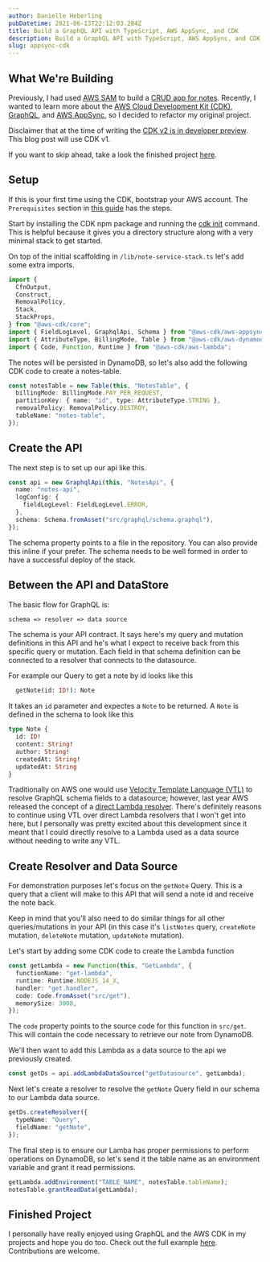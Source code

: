 ```yaml
---
author: Danielle Heberling
pubDatetime: 2021-06-13T22:12:03.284Z
title: Build a GraphQL API with TypeScript, AWS AppSync, and CDK
description: Build a GraphQL API with TypeScript, AWS AppSync, and CDK
slug: appsync-cdk
---
```


## What We're Building

Previously, I had used <a href="https://aws.amazon.com/serverless/sam/" target="_blank" rel="noopener noreferrer">AWS SAM</a> to build a <a href="https://github.com/deeheber/note-service" target="_blank" rel="noopener noreferrer">CRUD app for notes</a>. Recently, I wanted to learn more about the <a href="https://aws.amazon.com/cdk/" target="_blank" rel="noopener noreferrer">AWS Cloud Development Kit (CDK)</a>, <a href="https://graphql.org/" target="_blank" rel="noopener noreferrer">GraphQL</a>, and <a href="https://aws.amazon.com/appsync/" target="_blank" rel="noopener noreferrer">AWS AppSync</a>, so I decided to refactor my original project.

Disclaimer that at the time of writing the <a href="https://aws.amazon.com/blogs/developer/announcing-aws-cloud-development-kit-v2-developer-preview/" target="_blank" rel="noopener noreferrer">CDK v2 is in developer preview</a>. This blog post will use CDK v1.

If you want to skip ahead, take a look the finished project <a href="https://github.com/deeheber/note-service-next-generation/tree/blog-post" target="_blank" rel="noopener noreferrer">here</a>.

## Setup

If this is your first time using the CDK, bootstrap your AWS account. The `Prerequisites` section in <a href="https://docs.aws.amazon.com/cdk/latest/guide/getting_started.html" target="_blank" rel="noopener noreferrer">this guide</a> has the steps.

Start by installing the CDK npm package and running the <a href="https://docs.aws.amazon.com/cdk/latest/guide/cli.html" target="_blank" rel="noopener noreferrer">cdk init</a> command. This is helpful because it gives you a directory structure along with a very minimal stack to get started.

On top of the initial scaffolding in `/lib/note-service-stack.ts` let's add some extra imports.

```typescript
import {
  CfnOutput,
  Construct,
  RemovalPolicy,
  Stack,
  StackProps,
} from "@aws-cdk/core";
import { FieldLogLevel, GraphqlApi, Schema } from "@aws-cdk/aws-appsync";
import { AttributeType, BillingMode, Table } from "@aws-cdk/aws-dynamodb";
import { Code, Function, Runtime } from "@aws-cdk/aws-lambda";
```

The notes will be persisted in DynamoDB, so let's also add the following CDK code to create a notes-table.

```typescript
const notesTable = new Table(this, "NotesTable", {
  billingMode: BillingMode.PAY_PER_REQUEST,
  partitionKey: { name: "id", type: AttributeType.STRING },
  removalPolicy: RemovalPolicy.DESTROY,
  tableName: "notes-table",
});
```

## Create the API

The next step is to set up our api like this.

```typescript
const api = new GraphqlApi(this, "NotesApi", {
  name: "notes-api",
  logConfig: {
    fieldLogLevel: FieldLogLevel.ERROR,
  },
  schema: Schema.fromAsset("src/graphql/schema.graphql"),
});
```

The schema property points to a file in the repository. You can also provide this inline if your prefer. The schema needs to be well formed in order to have a successful deploy of the stack.

## Between the API and DataStore

The basic flow for GraphQL is:

```md
schema => resolver => data source
```

The schema is your API contract. It says here's my query and mutation definitions in this API and he's what I expect to receive back from this specific query or mutation. Each field in that schema definition can be connected to a resolver that connects to the datasource.

For example our Query to get a note by id looks like this

```graphql
  getNote(id: ID!): Note
```

It takes an `id` parameter and expectes a `Note` to be returned. A `Note` is defined in the schema to look like this

```graphql
type Note {
  id: ID!
  content: String!
  author: String!
  createdAt: String!
  updatedAt: String
}
```

Traditionally on AWS one would use <a href="https://docs.aws.amazon.com/appsync/latest/devguide/resolver-mapping-template-reference-programming-guide.html" target="_blank" rel="noopener noreferrer">Velocity Template Language (VTL)</a> to resolve GraphQL schema fields to a datasource; however, last year AWS released the concept of a <a href="https://aws.amazon.com/blogs/mobile/appsync-direct-lambda/" target="_blank" rel="noopener noreferrer">direct Lambda resolver</a>. There's definitely reasons to continue using VTL over direct Lambda resolvers that I won't get into here, but I personally was pretty excited about this development since it meant that I could directly resolve to a Lambda used as a data source without needing to write any VTL.

## Create Resolver and Data Source

For demonstration purposes let's focus on the `getNote` Query. This is a query that a client will make to this API that will send a note id and receive the note back.

Keep in mind that you'll also need to do similar things for all other queries/mutations in your API (in this case it's `listNotes` query, `createNote` mutation, `deleteNote` mutation, `updateNote` mutation).

Let's start by adding some CDK code to create the Lambda function

```typescript
const getLambda = new Function(this, "GetLambda", {
  functionName: "get-lambda",
  runtime: Runtime.NODEJS_14_X,
  handler: "get.handler",
  code: Code.fromAsset("src/get"),
  memorySize: 3008,
});
```

The `code` property points to the source code for this function in `src/get`. This will contain the code necessary to retrieve our note from DynamoDB.

We'll then want to add this Lambda as a data source to the api we previously created.

```typescript
const getDs = api.addLambdaDataSource("getDatasource", getLambda);
```

Next let's create a resolver to resolve the `getNote` Query field in our schema to our Lambda data source.

```typescript
getDs.createResolver({
  typeName: "Query",
  fieldName: "getNote",
});
```

The final step is to ensure our Lamba has proper permissions to perform operations on DynamoDB, so let's send it the table name as an environment variable and grant it read permissions.

```typescript
getLambda.addEnvironment("TABLE_NAME", notesTable.tableName);
notesTable.grantReadData(getLambda);
```

## Finished Project

I personally have really enjoyed using GraphQL and the AWS CDK in my projects and hope you do too. Check out the full example <a href="https://github.com/deeheber/note-service-next-generation/tree/blog-post" target="_blank" rel="noopener noreferrer">here</a>. Contributions are welcome.
